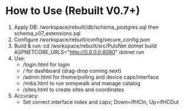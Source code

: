 # How to Use (Rebuilt V0.7+)
1) Apply DB: /workspace/rebuilt/db/schema_postgres.sql then schema_v07_extensions.sql
2) Configure /workspace/rebuilt/config/secure_config.json
3) Build & run:
   cd /workspace/rebuilt/src/PulsNet
   dotnet build
   ASPNETCORE_URLS="http://0.0.0.0:8080" dotnet run
4) Use:
   - /login.html for login
   - / for dashboard (drag-drop coming next)
   - /admin.html for theme/polling and device caps/interface
   - /mibs.html to run snmpwalk and manage catalog
   - /sites.html to create sites and coordinates
5) Accuracy:
   - Set correct interface index and caps; Down=ifHCIn, Up=ifHCOut
